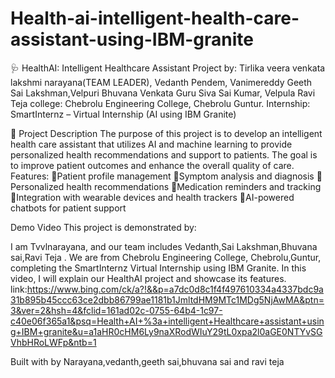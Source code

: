 # Health-ai-intelligent-health-care-assistant-using-IBM-granite

🩺 HealthAI: Intelligent Healthcare Assistant
Project by: Tirlika veera venkata lakshmi narayana(TEAM LEADER), Vedanth Pendem, Vanimereddy Geeth Sai Lakshman,Velpuri Bhuvana Venkata Guru Siva Sai Kumar, Velpula Ravi Teja college: Chebrolu Engineering College, Chebrolu Guntur. Internship: SmartInternz – Virtual Internship (AI using IBM Granite)

📌 Project Description
The purpose of this project is to develop an intelligent health care assistant that utilizes AI and machine learning to provide personalized health recommendations and support to patients. The goal is to improve patient outcomes and enhance the overall quality of care. Features:
💬Patient profile management
💬Symptom analysis and diagnosis
💬Personalized health recommendations
💬Medication reminders and tracking
💬Integration with wearable devices and health trackers
💬AI-powered chatbots for patient support

Demo Video
This project is demonstrated by:

I am Tvvlnarayana, and our team includes Vedanth,Sai Lakshman,Bhuvana sai,Ravi Teja . We are from  Chebrolu Engineering College, Chebrolu,Guntur, completing the SmartInternz Virtual Internship using IBM Granite. In this video, I will explain our HealthAI project and showcase its features.
link:https://www.bing.com/ck/a?!&&p=a7dc0d8c1f4f497610334a4337bdc9a31b895b45ccc63ce2dbb86799ae1181b1JmltdHM9MTc1MDg5NjAwMA&ptn=3&ver=2&hsh=4&fclid=161ad02c-0755-64b4-1c97-c40e06f365a1&psq=Health+AI+%3a+intelligent+Healthcare+assistant+using+IBM+granite&u=a1aHR0cHM6Ly9naXRodWIuY29tL0xpa2l0aGE0NTYvSGVhbHRoLWFp&ntb=1



Built with by Narayana,vedanth,geeth sai,bhuvana sai and ravi teja

